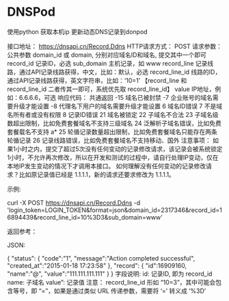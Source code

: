 # DNSPod
使用python 获取本机ip 更新动态DNS记录到donpod

接口地址：
 https://dnsapi.cn/Record.Ddns
HTTP请求方式：
POST
请求参数：
公共参数
domain_id 或 domain, 分别对应域名ID和域名, 提交其中一个即可
record_id 记录ID，必选
sub_domain 主机记录，如 www
record_line 记录线路，通过API记录线路获得，中文，比如：默认，必选
record_line_id 线路的ID，通过API记录线路获得，英文字符串，比如：‘10=1’ 【record_line 和 record_line_id 二者传其一即可，系统优先取 record_line_id】
value IP地址，例如：6.6.6.6，可选
响应代码：
共通返回
-15 域名已被封禁
-7 企业账号的域名需要升级才能设置
-8 代理名下用户的域名需要升级才能设置
6 域名ID错误
7 不是域名所有者或没有权限
8 记录ID错误
21 域名被锁定
22 子域名不合法
23 子域名级数超出限制，比如免费套餐域名不支持三级域名
24 泛解析子域名错误，比如免费套餐载名不支持 a*
25 轮循记录数量超出限制，比如免费套餐域名只能存在两条轮循记录
26 记录线路错误，比如免费套餐域名不支持移动、国外
注意事项：
如果1小时之内，提交了超过5次没有任何变动的记录修改请求，该记录会被系统锁定1小时，不允许再次修改，所以在开发和测试的过程中，请自行处理IP变动，仅在本地IP发生变动的情况下才调用本接口。
如何理解没有任何变动的记录修改请求？比如原记录值已经是 1.1.1.1，新的请求还要求修改为 1.1.1.1。

示例:

curl -X POST https://dnsapi.cn/Record.Ddns -d 'login_token=LOGIN_TOKEN&format=json&domain_id=2317346&record_id=16894439&record_line_id=10%3D3&sub_domain=www'

返回参考：

JSON:

{
    "status": {
        "code":"1",
        "message":"Action completed successful",
        "created_at":"2015-01-18 17:23:58"
    },
    "record": {
        "id":16909160,
        "name":"@",
        "value":"111.111.111.111"
    }
}
字段说明:
id: 记录ID, 即为 record_id
name: 子域名
value”: 记录值
注意：
record_line_id 形如 “10=3”，其中可能会包含等号，即 “=”，如果是通过类似 URL 传递参数，需要将 ‘=’ 转义成 ‘%3D’
